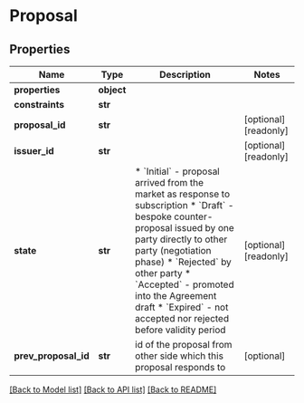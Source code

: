 # Proposal

## Properties
Name | Type | Description | Notes
------------ | ------------- | ------------- | -------------
**properties** | **object** |  | 
**constraints** | **str** |  | 
**proposal_id** | **str** |  | [optional] [readonly] 
**issuer_id** | **str** |  | [optional] [readonly] 
**state** | **str** | * &#x60;Initial&#x60; - proposal arrived from the market as response to subscription * &#x60;Draft&#x60; - bespoke counter-proposal issued by one party directly to other party (negotiation phase) * &#x60;Rejected&#x60; by other party * &#x60;Accepted&#x60; - promoted into the Agreement draft * &#x60;Expired&#x60; - not accepted nor rejected before validity period  | [optional] [readonly] 
**prev_proposal_id** | **str** | id of the proposal from other side which this proposal responds to  | [optional] 

[[Back to Model list]](../README.md#documentation-for-models) [[Back to API list]](../README.md#documentation-for-api-endpoints) [[Back to README]](../README.md)


